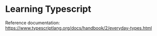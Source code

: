 # Learning Typescript

Reference documentation: https://www.typescriptlang.org/docs/handbook/2/everyday-types.html